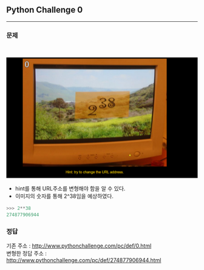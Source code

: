 ## __Python Challenge 0__
---
### __문제__
<br>

![challenge 0 img](img/challenge0.PNG)

+ hint를 통해 URL주소를 변형해야 함을 알 수 있다.
+ 이미지의 숫자를 통해 2^38임을 예상하였다.

```python
>>> 2**38
274877906944
```

### __정답__
기존 주소 :  http://www.pythonchallenge.com/pc/def/0.html <br>
변형한 정답 주소 :  http://www.pythonchallenge.com/pc/def/274877906944.html 
